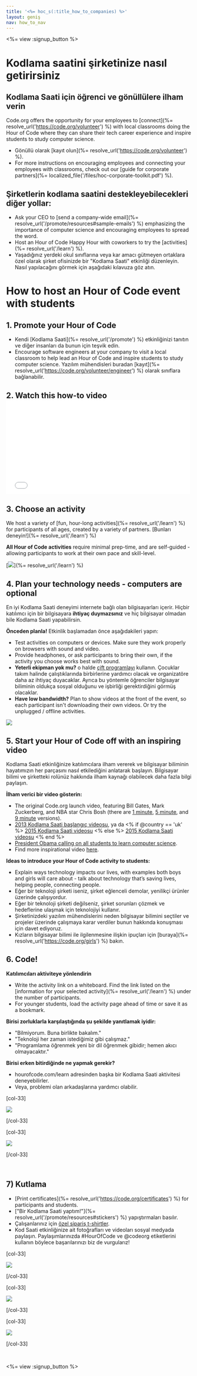 ```yaml
---
title: '<%= hoc_s(:title_how_to_companies) %>'
layout: geniş
nav: how_to_nav
---
```

<%= view :signup_button %>

# Kodlama saatini şirketinize nasıl getirirsiniz

## Kodlama Saati için öğrenci ve gönüllülere ilham verin

Code.org offers the opportunity for your employees to [connect](%= resolve_url('https://code.org/volunteer') %) with local classrooms doing the Hour of Code where they can share their tech career experience and inspire students to study computer science.

- Gönüllü olarak [kayıt olun](%= resolve_url('https://code.org/volunteer') %).
- For more instructions on encouraging employees and connecting your employees with classrooms, check out our [guide for corporate partners](%= localized_file('/files/hoc-corporate-toolkit.pdf') %).

## Şirketlerin kodlama saatini destekleyebilecekleri diğer yollar:

- Ask your CEO to [send a company-wide email](%= resolve_url('/promote/resources#sample-emails') %) emphasizing the importance of computer science and encouraging employees to spread the word. 
- Host an Hour of Code Happy Hour with coworkers to try the [activities](%= resolve_url('/learn') %).
- Yaşadığınız yerdeki okul sınıflarına veya kar amacı gütmeyen ortaklara özel olarak şirket ofisinizde bir "Kodlama Saati" etkinliği düzenleyin. Nasıl yapılacağını görmek için aşağıdaki kılavuza göz atın.

# How to host an Hour of Code event with students

## 1. Promote your Hour of Code

- Kendi [Kodlama Saati](%= resolve_url('/promote') %) etkinliğinizi tanıtın ve diğer insanları da bunun için teşvik edin.
- Encourage software engineers at your company to visit a local classroom to help lead an Hour of Code and inspire students to study computer science. Yazılım mühendisleri buradan [kayıt](%= resolve_url('https://code.org/volunteer/engineer') %) olarak sınıflara bağlanabilir.

## 2. Watch this how-to video <iframe width="500" height="255" src="//www.youtube.com/embed/SrnvvWDm73k" frameborder="0" allowfullscreen mark="crwd-mark"></iframe> 

## 3. Choose an activity

We host a variety of [fun, hour-long activities](%= resolve_url('/learn') %) for participants of all ages, created by a variety of partners. [Bunları deneyin!](%= resolve_url('/learn') %)

**All Hour of Code activities** require minimal prep-time, and are self-guided - allowing participants to work at their own pace and skill-level.

[![](/images/fit-700/tutorials.png)](%= resolve_url('/learn') %)

## 4. Plan your technology needs - computers are optional

En iyi Kodlama Saati deneyimi internete bağlı olan bilgisayarları içerir. Hiçbir katılımcı için bir bilgisayara **ihtiyaç duymazsınız** ve hiç bilgisayar olmadan bile Kodlama Saati yapabilirsin.

**Önceden planla!** Etkinlik başlamadan önce aşağıdakileri yapın:

- Test activities on computers or devices. Make sure they work properly on browsers with sound and video.
- Provide headphones, or ask participants to bring their own, if the activity you choose works best with sound.
- **Yeterli ekipman yok mu?** o halde [ çift programlayı](https://www.youtube.com/watch?v=vgkahOzFH2Q) kullanın. Çocuklar takım halinde çalıştıklarında birbirlerine yardımcı olacak ve organizatöre daha az ihtiyaç duyacaklar. Ayrıca bu yöntemle öğrenciler bilgisayar biliminin oldukça sosyal olduğunu ve işbirliği gerektirdiğini görmüş olacaklar.
- **Have low bandwidth?** Plan to show videos at the front of the event, so each participant isn't downloading their own videos. Or try the unplugged / offline activities.

<img src="/images/fit-350/group_ipad.jpg" />

## 5. Start your Hour of Code off with an inspiring video

Kodlama Saati etkinliğinize katılımcılara ilham vererek ve bilgisayar biliminin hayatımızın her parçasını nasıl etkilediğini anlatarak başlayın. Bilgisayar bilimi ve şirketteki rolünüz hakkında ilham kaynağı olabilecek daha fazla bilgi paylaşın.

**İlham verici bir video gösterin:**

- The original Code.org launch video, featuring Bill Gates, Mark Zuckerberg, and NBA star Chris Bosh (there are [1 minute](https://www.youtube.com/watch?v=qYZF6oIZtfc), [5 minute](https://www.youtube.com/watch?v=nKIu9yen5nc), and [9 minute](https://www.youtube.com/watch?v=dU1xS07N-FA) versions).
- [2013 Kodlama Saati başlangıç videosu](https://www.youtube.com/watch?v=FC5FbmsH4fw), ya da <% if @country == 'uk' %> [2015 Kodlama Saati videosu](https://www.youtube.com/watch?v=7L97YMYqLHc) <% else %> [2015 Kodlama Saati videosu](https://www.youtube.com/watch?v=7L97YMYqLHc) <% end %>
- [President Obama calling on all students to learn computer science](https://www.youtube.com/watch?v=6XvmhE1J9PY).
- Find more inspirational video [here](https://www.youtube.com/playlist?list=PLzdnOPI1iJNfpD8i4Sx7U0y2MccnrNZuP).

**Ideas to introduce your Hour of Code activity to students:**

- Explain ways technology impacts our lives, with examples both boys and girls will care about - talk about technology that’s saving lives, helping people, connecting people. 
- Eğer bir teknoloji şirketi iseniz, şirket eğlenceli demolar, yenilikçi ürünler üzerinde çalışıyordur.
- Eğer bir teknoloji şirketi değilseniz, şirket sorunları çözmek ve hedeflerine ulaşmak için teknolojiyi kullanır.
- Şirketinizdeki yazılım mühendislerini neden bilgisayar bilimini seçtiler ve projeler üzerinde çalışmaya karar verdiler bunun hakkında konuşması için davet ediyoruz.
- Kızların bilgisayar bilimi ile ilgilenmesine ilişkin ipuçları için [buraya](%= resolve_url('https://code.org/girls') %) bakın.

## 6. Code!

**Katılımcıları aktiviteye yönlendirin**

- Write the activity link on a whiteboard. Find the link listed on the [information for your selected activity](%= resolve_url('/learn') %) under the number of participants.
- For younger students, load the activity page ahead of time or save it as a bookmark.

**Birisi zorluklarla karşılaştığında şu şekilde yanıtlamak iyidir:**

- "Bilmiyorum. Buna birlikte bakalım."
- "Teknoloji her zaman istediğimiz gibi çalışmaz."
- "Programlama öğrenmek yeni bir dil öğrenmek gibidir; hemen akıcı olmayacaktır."

**Birisi erken bitirdiğinde ne yapmak gerekir?**

- hourofcode.com/learn adresinden başka bir Kodlama Saati aktivitesi deneyebilirler.
- Veya, problemi olan arkadaşlarına yardımcı olabilir.

[col-33]

![](/images/fit-250/highschoolgirls.jpeg)

[/col-33]

[col-33]

![](/images/fit-300/group_ar.jpg)

[/col-33]

<p style="clear:both">&nbsp;</p>

## 7) Kutlama

- [Print certificates](%= resolve_url('https://code.org/certificates') %) for participants and students.
- ["Bir Kodlama Saati yaptım!"](%= resolve_url('/promote/resources#stickers') %) yapıştırmaları basılır.
- Çalışanlarınız için [özel sipariş t-shirtler](http://blog.code.org/post/132608499493/hour-of-code-shirts-and-more).
- Kod Saati etkinliğinize ait fotoğrafları ve videoları sosyal medyada paylaşın. Paylaşımlarınızda #HourOfCode ve @codeorg etiketlerini kullanın böylece başarılarınızı biz de vurgularız!

[col-33]

![](/images/fit-250/celebrate2.jpeg)

[/col-33]

[col-33]

![](/images/fit-260/highlight-certificates.jpg)

[/col-33]

[col-33]

![](/images/fit-300/boy-certificate.jpg)

[/col-33]

<p style="clear:both">&nbsp;</p>

<%= view :signup_button %>